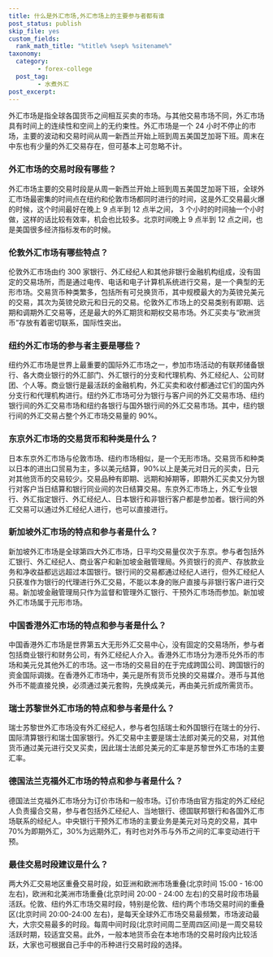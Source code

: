 ```yaml
---
title: 什么是外汇市场,外汇市场上的主要参与者都有谁
post_status: publish
skip_file: yes
custom_fields:
  rank_math_title: "%title% %sep% %sitename%"
taxonomy:
  category:
        - forex-college
  post_tag:
        - 水煮外汇
post_excerpt: 
---
```

外汇市场是指全球各国货币之间相互买卖的市场。与其他交易市场不同，外汇市场具有时间上的连续性和空间上的无约束性。外汇市场是一个 24 小时不停止的市场，主要的波动和交易时间从周一新西兰开始上班到周五美国芝加哥下班。周末在中东也有少量的外汇交易存在，但可基本上可忽略不计。

### 外汇市场的交易时段有哪些？

外汇市场主要的交易时段是从周一新西兰开始上班到周五美国芝加哥下班，全球外汇市场最密集的时间点在纽约和伦敦市场都同时进行的时间，这是外汇交易最火爆的时候，这个时间最好在晚上 9 点半到 12 点半之间， 3 个小时的时间抽一个小时做，这样的话比较有效率，机会也比较多。北京时间晚上 9 点半到 12 点之间，也是美国很多经济指标发布的时候。

### 伦敦外汇市场有哪些特点？

伦敦外汇市场由约 300 家银行、外汇经纪人和其他非银行金融机构组成，没有固定的交易场所，而是通过电传、电话和电子计算机系统进行交易，是一个典型的无形市场。交易货币种类繁多，包括所有可兑换货币，其中规模最大的为英镑兑美元的交易，其次为英镑兑欧元和日元的交易。伦敦外汇市场上的交易类别有即期、远期和调期外汇交易等，还是最大的外汇期货和期权交易市场。外汇买卖与“欧洲货币”存放有着密切联系，国际性突出。

### 纽约外汇市场的参与者主要是哪些？

纽约外汇市场是世界上最重要的国际外汇市场之一，参加市场活动的有联邦储备银行、各大商业银行的外汇部门、外汇银行的分支和代理机构、外汇经纪人、公司财团、个人等。商业银行是最活跃的金融机构，外汇买卖和收付都通过它们的国内外分支行和代理机构进行。纽约外汇市场可分为银行与客户间的外汇交易市场、纽约银行间的外汇交易市场和纽约各银行与国外银行间的外汇交易市场。其中，纽约银行间的外汇交易占整个外汇市场交易量的 90%。

### 东京外汇市场的交易货币和种类是什么？

日本东京外汇市场与伦敦市场、纽约市场相似，是一个无形市场。交易货币和种类以日本的进出口贸易为主，多以美元结算，90%以上是美元对日元的买卖，日元对其他货币的交易较少。交易品种有即期、远期和掉期等，即期外汇买卖又分为银行对客户当日结算和银行同业间的次日结算交易。东京外汇市场上，外汇专业银行、外汇指定银行、外汇经纪人、日本银行和非银行客户都是参加者。银行间的外汇交易可以通过外汇经纪人进行，也可以直接进行。

### 新加坡外汇市场的特点和参与者是什么？

新加坡外汇市场是全球第四大外汇市场，日平均交易量仅次于东京。参与者包括外汇银行、外汇经纪人、商业客户和新加坡金融管理局。外资银行的资产、存放款业务和净收益都远远超过本国银行。银行间的交易都通过经纪人进行，但外汇经纪人只获准作为银行的代理进行外汇交易，不能以本身的账户直接与非银行客户进行交易。新加坡金融管理局只作为监督和管理外汇银行、干预外汇市场而参加。新加坡外汇市场属于元形市场。

### 中国香港外汇市场的特点和参与者是什么？

中国香港外汇市场是世界第五大无形外汇交易中心，没有固定的交易场所，参与者包括商业银行和财务公司，有外汇经纪人介入。香港外汇市场分为港币兑外币的市场和美元兑其他外汇的市场。这一市场的交易目的在于完成跨国公司、跨国银行的资金国际调拨。在香港外汇市场中，美元是所有货币兑换的交易媒介。港币与其他外币不能直接兑换，必须通过美元套购，先换成美元，再由美元折成所需货币。

### 瑞士苏黎世外汇市场的特点和参与者是什么？

瑞士苏黎世外汇市场没有外汇经纪人，参与者包括瑞士和外国银行在瑞士的分行、国际清算银行和瑞士国家银行。外汇交易中主要是瑞士法郎对美元的交易，对其他货币通过美元进行交叉买卖，因此瑞士法郎兑美元的汇率是苏黎世外汇市场的主要汇率。

### 德国法兰克福外汇市场的特点和参与者是什么？

德国法兰克福外汇市场分为订价市场和一般市场。订价市场由官方指定的外汇经纪人负责撮合交易，参与者包括外汇经纪人、当地银行、德国联邦银行和各国外汇市场联系的经纪人。中央银行干预外汇市场的主要业务是美元对马克的交易，其中 70%为即期外汇，30%为远期外汇，有时也对外币与外币之间的汇率变动进行干预。

### 最佳交易时段建议是什么？

两大外汇交易地区重叠交易时段，如亚洲和欧洲市场重叠(北京时间 15:00 - 16:00 左右)，欧洲和北美洲市场重叠(北京时间 20:00 - 24:00 左右)的交易时段市场最活跃。伦敦、纽约外汇市场交易时段，特别是伦敦、纽约两个市场交易时间的重叠区(北京时间 20:00-24:00 左右)，是每天全球外汇市场交易最频繁，市场波动最大，大宗交易最多的时段。每周中间时段(北京时间周二至周四区间)是一周交易较活跃时期，较适宜交易。此外，一般本地货币会在本地市场的交易时段内比较活跃，大家也可根据自己手中的币种进行交易时段的选择。
